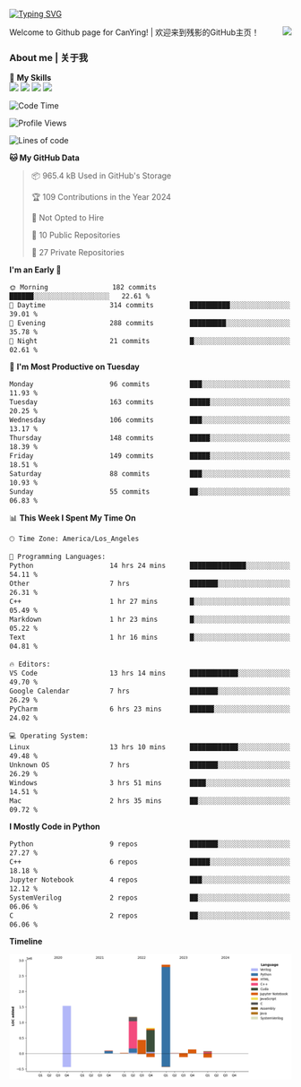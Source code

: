 [![Typing SVG](https://readme-typing-svg.herokuapp.com?size=25&duration=3500&color=00FFFF&vCenter=true&width=250&height=40&lines=Hi+Welcome+%F0%9F%91%8B%F0%9F%8F%BB;I'm+CanYing|残影)](https://git.io/typing-svg)

<a href="#">
  <img align="right" src="https://github-readme-stats.vercel.app/api?username=CanYing0913&count_private=true&rank_icon=github&show_icons=true&bg_color=15,f2f7fd,E0EAFC&" />
</a>

Welcome to Github page for CanYing! | 欢迎来到残影的GitHub主页！

### About me | 关于我

🌟 **My Skills**  
![](https://img.shields.io/badge/-C-A8B9CC?style=flat-square&logo=C&logoColor=fff)
![](https://img.shields.io/badge/-C++-00599C?style=flat-square&logo=Cpp&logoColor=fff)
![](https://img.shields.io/badge/-Python-3776AB?style=flat-square&logo=Python&logoColor=fff)
![](https://img.shields.io/badge/-Linux-000000?style=flat-square&logo=Linux&logoColor=fff)

<!--START_SECTION:waka-->
![Code Time](http://img.shields.io/badge/Code%20Time-63%20hrs%2049%20mins-blue)

![Profile Views](http://img.shields.io/badge/Profile%20Views-43-blue)

![Lines of code](https://img.shields.io/badge/From%20Hello%20World%20I%27ve%20Written-7.1%20million%20lines%20of%20code-blue)

**🐱 My GitHub Data** 

> 📦 965.4 kB Used in GitHub's Storage 
 > 
> 🏆 109 Contributions in the Year 2024
 > 
> 🚫 Not Opted to Hire
 > 
> 📜 10 Public Repositories 
 > 
> 🔑 27 Private Repositories 
 > 
**I'm an Early 🐤** 

```text
🌞 Morning                182 commits         ██████░░░░░░░░░░░░░░░░░░░   22.61 % 
🌆 Daytime                314 commits         ██████████░░░░░░░░░░░░░░░   39.01 % 
🌃 Evening                288 commits         █████████░░░░░░░░░░░░░░░░   35.78 % 
🌙 Night                  21 commits          █░░░░░░░░░░░░░░░░░░░░░░░░   02.61 % 
```
📅 **I'm Most Productive on Tuesday** 

```text
Monday                   96 commits          ███░░░░░░░░░░░░░░░░░░░░░░   11.93 % 
Tuesday                  163 commits         █████░░░░░░░░░░░░░░░░░░░░   20.25 % 
Wednesday                106 commits         ███░░░░░░░░░░░░░░░░░░░░░░   13.17 % 
Thursday                 148 commits         █████░░░░░░░░░░░░░░░░░░░░   18.39 % 
Friday                   149 commits         █████░░░░░░░░░░░░░░░░░░░░   18.51 % 
Saturday                 88 commits          ███░░░░░░░░░░░░░░░░░░░░░░   10.93 % 
Sunday                   55 commits          ██░░░░░░░░░░░░░░░░░░░░░░░   06.83 % 
```


📊 **This Week I Spent My Time On** 

```text
🕑︎ Time Zone: America/Los_Angeles

💬 Programming Languages: 
Python                   14 hrs 24 mins      ██████████████░░░░░░░░░░░   54.11 % 
Other                    7 hrs               ███████░░░░░░░░░░░░░░░░░░   26.31 % 
C++                      1 hr 27 mins        █░░░░░░░░░░░░░░░░░░░░░░░░   05.49 % 
Markdown                 1 hr 23 mins        █░░░░░░░░░░░░░░░░░░░░░░░░   05.22 % 
Text                     1 hr 16 mins        █░░░░░░░░░░░░░░░░░░░░░░░░   04.81 % 

🔥 Editors: 
VS Code                  13 hrs 14 mins      ████████████░░░░░░░░░░░░░   49.70 % 
Google Calendar          7 hrs               ███████░░░░░░░░░░░░░░░░░░   26.29 % 
PyCharm                  6 hrs 23 mins       ██████░░░░░░░░░░░░░░░░░░░   24.02 % 

💻 Operating System: 
Linux                    13 hrs 10 mins      ████████████░░░░░░░░░░░░░   49.48 % 
Unknown OS               7 hrs               ███████░░░░░░░░░░░░░░░░░░   26.29 % 
Windows                  3 hrs 51 mins       ████░░░░░░░░░░░░░░░░░░░░░   14.51 % 
Mac                      2 hrs 35 mins       ██░░░░░░░░░░░░░░░░░░░░░░░   09.72 % 
```

**I Mostly Code in Python** 

```text
Python                   9 repos             ███████░░░░░░░░░░░░░░░░░░   27.27 % 
C++                      6 repos             █████░░░░░░░░░░░░░░░░░░░░   18.18 % 
Jupyter Notebook         4 repos             ███░░░░░░░░░░░░░░░░░░░░░░   12.12 % 
SystemVerilog            2 repos             ██░░░░░░░░░░░░░░░░░░░░░░░   06.06 % 
C                        2 repos             ██░░░░░░░░░░░░░░░░░░░░░░░   06.06 % 
```



**Timeline**

![Lines of Code chart](https://raw.githubusercontent.com/CanYing0913/CanYing0913/master/assets/bar_graph.png)


<!--END_SECTION:waka-->
